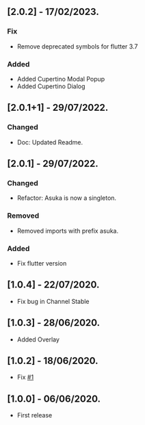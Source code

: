 ## [2.0.2] - 17/02/2023.
###  Fix
* Remove deprecated symbols for flutter 3.7
### Added
* Added Cupertino Modal Popup
* Added Cupertino Dialog

## [2.0.1+1] - 29/07/2022.
###  Changed
* Doc: Updated Readme.

## [2.0.1] - 29/07/2022.
###  Changed
* Refactor: Asuka is now a singleton.
### Removed
* Removed imports with prefix asuka.
### Added
* Fix flutter version

## [1.0.4] - 22/07/2020.
* Fix bug in Channel Stable

## [1.0.3] - 28/06/2020.
* Added Overlay

## [1.0.2] - 18/06/2020.
* Fix [#1](https://github.com/Flutterando/asuka/issues/1)

## [1.0.0] - 06/06/2020.
* First release
